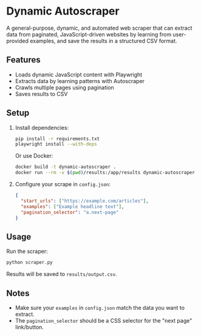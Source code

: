 # Dynamic Autoscraper

A general-purpose, dynamic, and automated web scraper that can extract data from paginated, JavaScript-driven websites by learning from user-provided examples, and save the results in a structured CSV format.

## Features
- Loads dynamic JavaScript content with Playwright
- Extracts data by learning patterns with Autoscraper
- Crawls multiple pages using pagination
- Saves results to CSV

## Setup

1. Install dependencies:
   ```bash
   pip install -r requirements.txt
   playwright install --with-deps
   ```
   Or use Docker:
   ```bash
   docker build -t dynamic-autoscraper .
   docker run --rm -v $(pwd)/results:/app/results dynamic-autoscraper
   ```

2. Configure your scrape in `config.json`:
   ```json
   {
     "start_urls": ["https://example.com/articles"],
     "examples": ["Example headline text"],
     "pagination_selector": "a.next-page"
   }
   ```

## Usage

Run the scraper:
```bash
python scraper.py
```

Results will be saved to `results/output.csv`.

## Notes
- Make sure your `examples` in `config.json` match the data you want to extract.
- The `pagination_selector` should be a CSS selector for the "next page" link/button.
